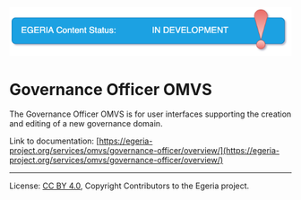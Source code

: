 <!-- SPDX-License-Identifier: CC-BY-4.0 -->
<!-- Copyright Contributors to the Egeria project. -->

![InDev](../../../images/egeria-content-status-in-development.png#pagewidth)

# Governance Officer OMVS 

The Governance Officer OMVS is for user interfaces supporting the creation and editing of a new governance domain.

Link to documentation: [https://egeria-project.org/services/omvs/governance-officer/overview/](https://egeria-project.org/services/omvs/governance-officer/overview/)

----
License: [CC BY 4.0](https://creativecommons.org/licenses/by/4.0/),
Copyright Contributors to the Egeria project.